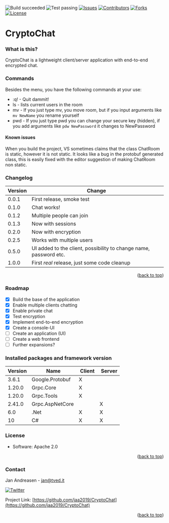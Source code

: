 ![Build succeeded][build-shield]
![Test passing][test-shield]
[![Issues][issues-shield]][issues-url]
[![Contributors][contributors-shield]][contributors-url]
[![Forks][forks-shield]][forks-url]
[![License][license-shield]][license-url]
# CryptoChat

### What is this?
CryptoChat is a lightweight client/server application with end-to-end encrypted chat.

### Commands
Besides the menu, you have the following commands at your use:
- :q! - Quit dammit!
- ls - lists current users in the room
- mv - If you just type mv, you move room, but if you input arguments like `mv NewName` you rename yourself
- pwd - If you just type pwd you can change your secure key (hidden), if you add arguments like `pdw NewPassword` it changes to NewPassword

#### Known issues
When you build the project, VS sometimes claims that the class ChatRoom is static, however it is not static. It looks like a bug in the protobuf generated class, this is easily fixed with the editor suggestion of making ChatRoom non static.

### Changelog
| Version | Change |
|-|-|
| 0.0.1 | First release, smoke test |
| 0.1.0 | Chat works! |
| 0.1.2 | Multiple people can join |
| 0.1.3 | Now with sessions |
| 0.2.0 | Now with encryption |
| 0.2.5 | Works with multiple users |
| 0.5.0 | UI added to the client, possibility to change name, password etc. |
| 1.0.0 | First *real* release, just some code cleanup |
<p align="right">(<a href="#top">back to top</a>)</p>

### Roadmap
- [x] Build the base of the application
- [x] Enable multiple clients chatting
- [x] Enable private chat
- [x] Test encryption
- [x] Implement end-to-end encryption
- [x] Create a console-UI
- [ ] Create an application (UI)
- [ ] Create a web frontend
- [ ] Further expansions?

### Installed packages and framework version
| Version | Name | Client | Server |
|-|-|-|-|
|3.6.1|Google.Protobuf|X||
|1.20.0|Grpc.Core|X||
|1.20.0|Grpc.Tools|X||
|2.41.0|Grpc.AspNetCore||X|
|6.0|.Net|X|X|
|10|C#|X|X|

### License
* Software: Apache 2.0
<p align="right">(<a href="#top">back to top</a>)</p>


### Contact
Jan Andreasen - jan@tved.it

[![Twitter][twitter-shield]][twitter-url]

Project Link: [https://github.com/jaa2019/CryptoChat](https://github.com/jaa2019/CryptoChat)
<p align="right">(<a href="#top">back to top</a>)</p>


<!-- MARKDOWN LINKS & IMAGES -->
<!-- https://www.markdownguide.org/basic-syntax/#reference-style-links -->
[build-shield]: https://img.shields.io/badge/Build-success-brightgreen.svg
[test-shield]: https://img.shields.io/badge/Tests-pass-brightgreen.svg
[contributors-shield]: https://img.shields.io/github/contributors/jaa2019/CryptoChat.svg?style=badge
[contributors-url]: https://github.com/jaa2019/CryptoChat/graphs/contributors
[forks-shield]: https://img.shields.io/github/forks/jaa2019/CryptoChat.svg?style=badge
[forks-url]: https://github.com/jaa2019/CryptoChat/network/members
[issues-shield]: https://img.shields.io/github/issues/jaa2019/CryptoChat.svg?style=badge
[issues-url]: https://github.com/jaa2019/CryptoChat/issues
[license-shield]: https://img.shields.io/github/license/jaa2019/CryptoChat.svg?style=badge
[license-url]: https://github.com/jaa2019/CryptoChat/blob/master/LICENSE
[twitter-shield]: https://img.shields.io/twitter/follow/andreasen_jan?style=social
[twitter-url]: https://twitter.com/andreasen_jan
